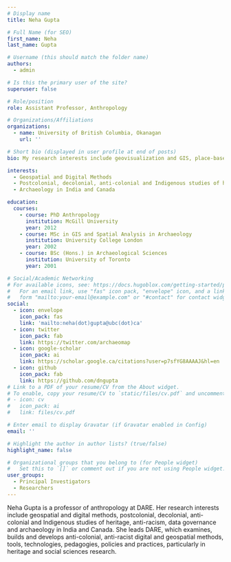 ```yaml
---
# Display name
title: Neha Gupta

# Full Name (for SEO)
first_name: Neha
last_name: Gupta

# Username (this should match the folder name)
authors:
  - admin

# Is this the primary user of the site?
superuser: false

# Role/position
role: Assistant Professor, Anthropology

# Organizations/Affiliations
organizations:
  - name: University of British Columbia, Okanagan
    url: ''

# Short bio (displayed in user profile at end of posts)
bio: My research interests include geovisualization and GIS, place-based heritage, data practice, community governance of data, anti-racism and archaeology in India and Canada.

interests:
  - Geospatial and Digital Methods
  - Postcolonial, decolonial, anti-colonial and Indigenous studies of heritage
  - Archaeology in India and Canada

education:
  courses:
    - course: PhD Anthropology
      institution: McGill University
      year: 2012
    - course: MSc in GIS and Spatial Analysis in Archaeology
      institution: University College London
      year: 2002
    - course: BSc (Hons.) in Archaeological Sciences
      institution: University of Toronto
      year: 2001

# Social/Academic Networking
# For available icons, see: https://docs.hugoblox.com/getting-started/page-builder/#icons
#   For an email link, use "fas" icon pack, "envelope" icon, and a link in the
#   form "mailto:your-email@example.com" or "#contact" for contact widget.
social:
  - icon: envelope
    icon_pack: fas
    link: 'mailto:neha(dot)gupta@ubc(dot)ca'
  - icon: twitter
    icon_pack: fab
    link: https://twitter.com/archaeomap
  - icon: google-scholar
    icon_pack: ai
    link: https://scholar.google.ca/citations?user=p7sfYG8AAAAJ&hl=en
  - icon: github
    icon_pack: fab
    link: https://github.com/dngupta
# Link to a PDF of your resume/CV from the About widget.
# To enable, copy your resume/CV to `static/files/cv.pdf` and uncomment the lines below.
# - icon: cv
#   icon_pack: ai
#   link: files/cv.pdf

# Enter email to display Gravatar (if Gravatar enabled in Config)
email: ''

# Highlight the author in author lists? (true/false)
highlight_name: false

# Organizational groups that you belong to (for People widget)
#   Set this to `[]` or comment out if you are not using People widget.
user_groups:
  - Principal Investigators
  - Researchers
---
```


Neha Gupta is a professor of anthropology at DARE. Her research interests include geospatial and digital methods, postcolonial, decolonial, anti-colonial and Indigenous studies of heritage, anti-racism, data governance and archaeology in India and Canada. She leads DARE, which examines, builds and develops anti-colonial, anti-racist digital and geospatial methods, tools, technologies, pedagogies, policies and practices, particularly in heritage and social sciences research.

